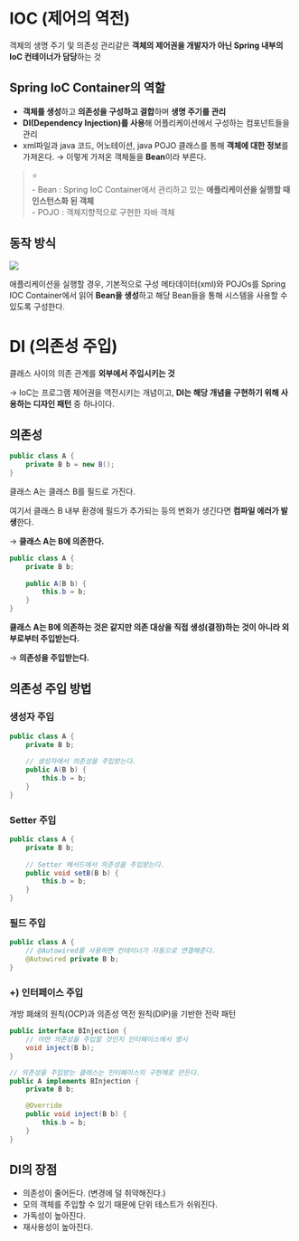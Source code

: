 # IOC (제어의 역전)

객체의 생명 주기 및 의존성 관리같은 **객체의 제어권을 개발자가 아닌 Spring 내부의 IoC 컨테이너가 담당**하는 것

## Spring IoC Container의 역할

- **객체를 생성**하고 **의존성을 구성하고 결합**하며 **생명 주기를 관리**
- **DI(Dependency Injection)를 사용**해 어플리케이션에서 구성하는 컴포넌트들을 관리
- xml파일과 java 코드, 어노테이션, java POJO 클래스를 통해 **객체에 대한 정보**를 가져온다.
→ 이렇게 가져온 객체들을 **Bean**이라 부른다.


> ⭐ <br> - Bean : Spring IoC Container에서 관리하고 있는 **애플리케이션을 실행할 때 인스턴스화 된 객체** <br> - POJO : 객체지향적으로 구현한 자바 객체


## 동작 방식

![](https://velog.velcdn.com/images/gehwan96/post/7035cbff-eba2-445e-a07b-05d45bbfcfe8/image.png)

애플리케이션을 실행할 경우, 기본적으로 구성 메타데이터(xml)와 POJOs를 Spring IOC Container에서 읽어 **Bean을 생성**하고 해당 Bean들을 통해 시스템을 사용할 수 있도록 구성한다.

# DI (의존성 주입)

클래스 사이의 의존 관계를 **외부에서 주입시키는 것**

→ IoC는 프로그램 제어권을 역전시키는 개념이고, **DI는 해당 개념을 구현하기 위해 사용하는 디자인 패턴** 중 하나이다.

## 의존성

```java
public class A {
    private B b = new B();
}
```

클래스 A는 클래스 B를 필드로 가진다.

여기서 클래스 B 내부 환경에 필드가 추가되는 등의 변화가 생긴다면 **컴파일 에러가 발생**한다.

→ **클래스 A는 B에 의존한다.**

```java
public class A {
    private B b;
    
    public A(B b) {
        this.b = b;
    }
}
```

**클래스 A는 B에 의존하는 것은 같지만 의존 대상을 직접 생성(결정)하는 것이 아니라 외부로부터 주입받는다.**

→ **의존성을 주입받는다.**

## 의존성 주입 방법

### 생성자 주입

```java
public class A {
    private B b;
    
    // 생성자에서 의존성을 주입받는다.
    public A(B b) {
        this.b = b;
    }
}
```

### Setter 주입

```java
public class A {
    private B b;
    
    // Setter 메서드에서 의존성을 주입받는다.
    public void setB(B b) {
        this.b = b;
    }
}
```
### 필드 주입

```java
public class A {
	// @Autowired를 사용하면 컨테이너가 자동으로 연결해준다.
    @Autowired private B b;
}
```

### +) 인터페이스 주입

개방 폐쇄의 원칙(OCP)과 의존성 역전 원칙(DIP)을 기반한 전략 패턴

```java
public interface BInjection {
	// 어떤 의존성을 주입할 것인지 인터페이스에서 명시
    void inject(B b);
}

// 의존성을 주입받는 클래스는 인터페이스의 구현체로 만든다.
public A implements BInjection {
    private B b;

    @Override
    public void inject(B b) {
        this.b = b;
    }
}
```

## DI의 장점

- 의존성이 줄어든다. (변경에 덜 취약해진다.)
- 모의 객체를 주입할 수 있기 때문에 단위 테스트가 쉬워진다.
- 가독성이 높아진다.
- 재사용성이 높아진다.
